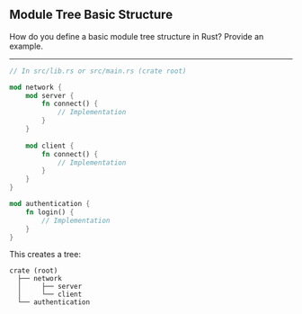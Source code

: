 ## Module Tree Basic Structure

How do you define a basic module tree structure in Rust? Provide an example.

---

```rust
// In src/lib.rs or src/main.rs (crate root)

mod network {
    mod server {
        fn connect() {
            // Implementation
        }
    }
    
    mod client {
        fn connect() {
            // Implementation
        }
    }
}

mod authentication {
    fn login() {
        // Implementation
    }
}
```

This creates a tree:
```
crate (root)
  ├── network
  │     ├── server
  │     └── client
  └── authentication
```

